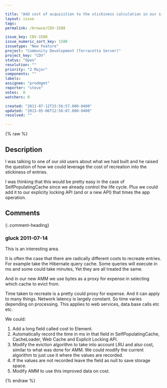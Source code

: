 ```yaml
---

title: "Add cost of acquisition to the stickiness calculation in our sized based eviction..."
layout: issue
tags: 
permalink: /browse/CDV-1588

issue_key: CDV-1588
issue_numeric_sort_key: 1588
issuetype: "New Feature"
project: "Community Development (Terracotta Server)"
project_key: "CDV"
status: "Open"
resolution: ""
priority: "2 Major"
components: ""
labels: 
assignee: "prodmgmt"
reporter: "steve"
votes:  0
watchers: 0

created: "2011-07-12T15:56:57.000-0400"
updated: "2013-05-06T12:56:07.000-0400"
resolved: ""

---
```




{% raw %}



## Description

<div markdown="1" class="description">

I was talking to one of our old users about what we had built and he raised the question of how we could leverage the cost of recreation into the stickiness of entries.

I was thinking that this would be pretty easy in the case of SelfPopulatingCache since we already control the life cycle. Plus we could add it to our explicity locking API (and or a new API) that times the app operation.

</div>

## Comments


{:.comment-heading}
### **gluck** <span class="date">2011-07-14</span>

<div markdown="1" class="comment">

This is an interesting area.

It is often the case that there are radically different costs to recreate entries. For example take the Hibernate query cache. Some queries will execute in ms and some could take minutes, Yet they are all treated the same.

And in our new AMM we use bytes as a proxy for expense in selecting which cache to evict from.

Time taken to recreate is a pretty could proxy for expense. And it can apply to many things. Network latency is largely constant. So time varies depending on processing. This applies to web services, data base calls etc etc.

We could:

1) Add a long field called cost to Element. 
2) Automatically record the time in ms in that field in SelfPopulatingCache, CacheLoader, Web Cache and Explicit Locking API.
3) Modify the eviction algorithm to take into account LRU and also cost, similar to what was done for AMM. We could modify the current algorithm to just use it where the values are recorded. 
4) If the values are not recorded leave the field as null to save storage space. 
5) Modify AMM to use this improved data on cost.

</div>



{% endraw %}
